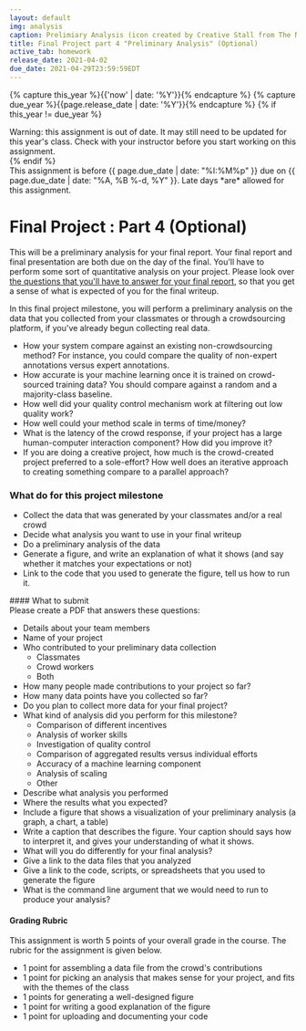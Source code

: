 ```yaml
---
layout: default
img: analysis
caption: Prelimiary Analysis (icon created by Creative Stall from The Noun Project)
title: Final Project part 4 "Preliminary Analysis" (Optional)
active_tab: homework
release_date: 2021-04-02
due_date: 2021-04-29T23:59:59EDT
---
```

<!-- Check whether the assignment is up to date -->
{% capture this_year %}{{'now' | date: '%Y'}}{% endcapture %}
{% capture due_year %}{{page.release_date | date: '%Y'}}{% endcapture %}
{% if this_year != due_year %} 
<div class="alert alert-danger">
Warning: this assignment is out of date.  It may still need to be updated for this year's class.  Check with your instructor before you start working on this assignment.
</div>
{% endif %}
<!-- End of check whether the assignment is up to date -->


<div class="alert alert-info">
This assignment is before {{ page.due_date | date: "%I:%M%p" }} due on {{ page.due_date | date: "%A, %B %-d, %Y" }}.  Late days *are* allowed for this assignment.
</div>


Final Project<span class="text-muted"> : Part 4 (Optional)</span> 
=============================================================

This will be a preliminary  analysis for your final report.  Your final report and final presentation are both due on the day of the final.  You'll have to perform some sort of quantitative analysis on your project. Please look over [the questions that you'll have to answer for your final report](final-project-part5.html#survey), so that you get a sense of what is expected of you for the final writeup.

In this final project milestone, you will perform a preliminary analysis on the data that you collected from your classmates or through a crowdsourcing platform, if you've already begun collecting real data.

* How your system compare against an existing non-crowdsourcing method?  For instance, you could compare the quality of non-expert annotations versus expert annotations.
* How accurate is your machine learning once it is trained on crowd-sourced training data?  You should compare against a random and a majority-class baseline.
* How well did your quality control mechanism work at filtering out low quality work?
* How well could your method scale in terms of time/money?
* What is the latency of the crowd response, if your project has a large human-computer interaction component?  How did you improve it?
* If you are doing a creative project, how much is the crowd-created project preferred to a sole-effort?  How well does an iterative approach to creating something compare to a parallel approach?  



### What do for this project milestone 

* Collect the data that was generated by your classmates and/or a real crowd
* Decide what analysis you want to use in your final writeup 
* Do a preliminary analysis of the data
* Generate a figure, and write an explanation of what it shows (and say whether it matches your expectations or not)
* Link to the code that you used to generate the figure, tell us how to run it.



<div class="panel panel-primary" id="survey">
<div class="panel-heading" markdown="1">
#### What to submit
</div>
<div class="panel-body" markdown="1">
Please create a PDF that answers these questions:

* Details about your team members
* Name of your project
* Who contributed to your preliminary data collection
  * Classmates
  * Crowd workers
  * Both
* How many people made contributions to your project so far?
* How many data points have you collected so far?
* Do you plan to collect more data for your final project? 
* What kind of analysis did you perform for this milestone? 
  * Comparison of different incentives
  * Analysis of worker skills
  * Investigation of quality control
  * Comparison of aggregated results versus individual efforts
  * Accuracy of a machine learning component
  * Analysis of scaling
  * Other
* Describe what analysis you performed
* Where the results what you expected?
* Include a figure that shows a visualization of your preliminary analysis (a graph, a chart, a table)
* Write a caption that describes the figure.  Your caption should says how to interpret it, and gives your understanding of what it shows.
* What will you do differently for your final analysis?
* Give a link to the data files that you analyzed
* Give a link to the code, scripts, or spreadsheets that you used to generate the figure 
* What is the command line argument that we would need to run to produce your analysis?
</div>
</div>


<div class="panel panel-danger">
<div class="panel-heading" markdown="1">
<h4>Grading Rubric</h4>
</div>
<div class="panel-body" markdown="1">

This assignment is worth 5 points of your overall grade in the course.  The rubric for the assignment is given below. 

* 1 point for assembling a data file from the crowd's contributions
* 1 point for picking an analysis that makes sense for your project, and fits with the themes of the class
* 1 points for generating a well-designed figure
* 1 point for writing a good explanation of the figure
* 1 point for uploading and documenting your code
</div>
</div>

